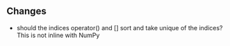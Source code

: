 ## Changes

 * should the indices operator() and [] sort and take unique of the indices? This is not inline with NumPy
